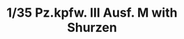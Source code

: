 ---
layout: product
title: "1/35 Pz.kpfw. III Ausf. M with Shurzen"
price: "4200" 
desc: "Maketa"
img_path: "/assets/img/TAKO8002.jpg"
brand: "N/A"
available: false
special_offer: false
new: true
soon: false
cat: "010000"
subcat: "010200"
subsubcat: "0N/A"
sifra: "TAKO8002"
popular: false
---